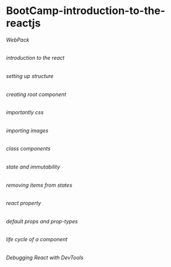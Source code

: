 # BootCamp-introduction-to-the-reactjs
###### WebPack 
###### introduction to the react
###### setting up structure
###### creating root component
###### importantly css
###### importing images
###### class components
###### state and immutability
###### removing items from states
###### react property
###### default props and prop-types
###### life cycle of a component
###### Debugging React with DevTools

